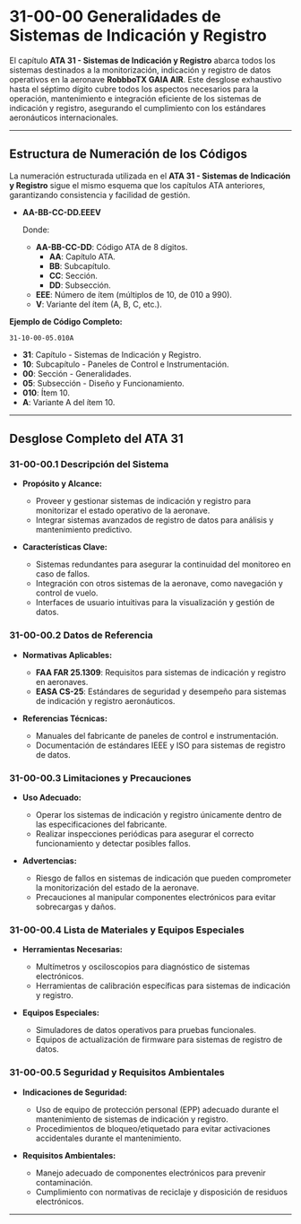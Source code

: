 # 31-00-00 Generalidades de Sistemas de Indicación y Registro

El capítulo **ATA 31 - Sistemas de Indicación y Registro** abarca todos los sistemas destinados a la monitorización, indicación y registro de datos operativos en la aeronave **RobbboTX GAIA AIR**. Este desglose exhaustivo hasta el séptimo dígito cubre todos los aspectos necesarios para la operación, mantenimiento e integración eficiente de los sistemas de indicación y registro, asegurando el cumplimiento con los estándares aeronáuticos internacionales.

---

## **Estructura de Numeración de los Códigos**

La numeración estructurada utilizada en el **ATA 31 - Sistemas de Indicación y Registro** sigue el mismo esquema que los capítulos ATA anteriores, garantizando consistencia y facilidad de gestión.

- **AA-BB-CC-DD.EEEV**

  Donde:

  - **AA-BB-CC-DD**: Código ATA de 8 dígitos.
    - **AA**: Capítulo ATA.
    - **BB**: Subcapítulo.
    - **CC**: Sección.
    - **DD**: Subsección.
  - **EEE**: Número de ítem (múltiplos de 10, de 010 a 990).
  - **V**: Variante del ítem (A, B, C, etc.).

**Ejemplo de Código Completo:**

`31-10-00-05.010A`

- **31**: Capítulo - Sistemas de Indicación y Registro.
- **10**: Subcapítulo - Paneles de Control e Instrumentación.
- **00**: Sección - Generalidades.
- **05**: Subsección - Diseño y Funcionamiento.
- **010**: Ítem 10.
- **A**: Variante A del ítem 10.

---

## **Desglose Completo del ATA 31**

### **31-00-00.1 Descripción del Sistema**

- **Propósito y Alcance:**
  - Proveer y gestionar sistemas de indicación y registro para monitorizar el estado operativo de la aeronave.
  - Integrar sistemas avanzados de registro de datos para análisis y mantenimiento predictivo.

- **Características Clave:**
  - Sistemas redundantes para asegurar la continuidad del monitoreo en caso de fallos.
  - Integración con otros sistemas de la aeronave, como navegación y control de vuelo.
  - Interfaces de usuario intuitivas para la visualización y gestión de datos.

### **31-00-00.2 Datos de Referencia**

- **Normativas Aplicables:**
  - **FAA FAR 25.1309**: Requisitos para sistemas de indicación y registro en aeronaves.
  - **EASA CS-25**: Estándares de seguridad y desempeño para sistemas de indicación y registro aeronáuticos.

- **Referencias Técnicas:**
  - Manuales del fabricante de paneles de control e instrumentación.
  - Documentación de estándares IEEE y ISO para sistemas de registro de datos.

### **31-00-00.3 Limitaciones y Precauciones**

- **Uso Adecuado:**
  - Operar los sistemas de indicación y registro únicamente dentro de las especificaciones del fabricante.
  - Realizar inspecciones periódicas para asegurar el correcto funcionamiento y detectar posibles fallos.

- **Advertencias:**
  - Riesgo de fallos en sistemas de indicación que pueden comprometer la monitorización del estado de la aeronave.
  - Precauciones al manipular componentes electrónicos para evitar sobrecargas y daños.

### **31-00-00.4 Lista de Materiales y Equipos Especiales**

- **Herramientas Necesarias:**
  - Multímetros y osciloscopios para diagnóstico de sistemas electrónicos.
  - Herramientas de calibración específicas para sistemas de indicación y registro.

- **Equipos Especiales:**
  - Simuladores de datos operativos para pruebas funcionales.
  - Equipos de actualización de firmware para sistemas de registro de datos.

### **31-00-00.5 Seguridad y Requisitos Ambientales**

- **Indicaciones de Seguridad:**
  - Uso de equipo de protección personal (EPP) adecuado durante el mantenimiento de sistemas de indicación y registro.
  - Procedimientos de bloqueo/etiquetado para evitar activaciones accidentales durante el mantenimiento.

- **Requisitos Ambientales:**
  - Manejo adecuado de componentes electrónicos para prevenir contaminación.
  - Cumplimiento con normativas de reciclaje y disposición de residuos electrónicos.

---
